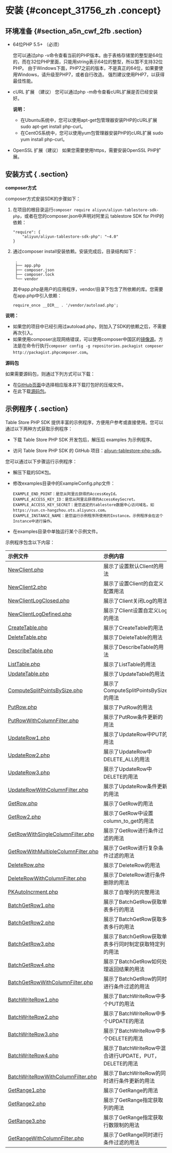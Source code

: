 # 安装 {#concept_31756_zh .concept}

## 环境准备 {#section_a5n_cwf_2fb .section}

-   64位PHP 5.5+ （必须）

    您可以通过php -v命令查看当前的PHP版本。由于表格存储里的整型是64位的，而在32位PHP里面，只能用string表示64位的整型，所以暂不支持32位PHP。 由于Windows下面，PHP7之前的版本，不是真正的64位，如果要使用Windows，请升级至PHP7，或者自行改造。 强烈建议使用PHP7，以获得最佳性能。

-   cURL 扩展 （建议） 您可以通过php -m命令查看cURL扩展是否已经安装好。

    **说明：** 

    -   在Ubuntu系统中，您可以使用apt-get包管理器安装PHP的cURL扩展 sudo apt-get install php-curl。
    -   在CentOS系统中，您可以使用yum包管理器安装PHP的cURL扩展 sudo yum install php-curl。
-   OpenSSL 扩展（建议） 如果您需要使用https，需要安装OpenSSL PHP扩展。

## 安装方式 { .section}

**composer方式**

composer方式安装SDK的步骤如下：

1.  在项目的根目录运行`composer require aliyun/aliyun-tablestore-sdk-php`，或者在您的composer.json中声明对阿里云 tablestore SDK for PHP的依赖：

    ```
    "require": {
        "aliyun/aliyun-tablestore-sdk-php": "~4.0"
    }
    ```

2.  通过composer install安装依赖。安装完成后，目录结构如下：

    ```
     .
     ├── app.php
     ├── composer.json
     ├── composer.lock
     └── vendor
    
    ```

    其中app.php是用户的应用程序，vendor/目录下包含了所依赖的库。您需要在app.php中引入依赖：

    ```
    require_once __DIR__ . '/vendor/autoload.php';
    
    ```


**说明：** 

-   如果您的项目中已经引用过autoload.php，则加入了SDK的依赖之后，不需要再次引入。
-   如果使用composer出现网络错误，可以使用composer中国区的[镜像源](http://pkg.phpcomposer.com/)。方法是在命令行执行`composer config -g repositories.packagist composer http://packagist.phpcomposer.com`。

**源码包**

如果需要源码包，则通过下列方式可以下载：

-   在[GitHub页面](https://github.com/aliyun/aliyun-tablestore-php-sdk/releases)中选择相应版本并下载打包好的压缩文件。
-   在此下载[源码包](http://docs-aliyun.cn-hangzhou.oss.aliyun-inc.com/assets/attach/27353/cn_zh/1532416205696/aliyun-tablestore-php-sdk-4.1.0.tar.gz)。

## 示例程序 { .section}

Table Store PHP SDK 提供丰富的示例程序，方便用户参考或直接使用。您可以通过以下两种方式获取示例程序：

-   下载 Table Store PHP SDK 开发包后，解压后 examples 为示例程序。

-   访问 Table Store PHP SDK 的 GitHub 项目：[aliyun-tablestore-php-sdk](https://github.com/aliyun/aliyun-tablestore-php-sdk/tree/master/examples)。


您可以通过以下步骤运行示例程序：

-   解压下载的SDK包。

-   修改examples目录中的ExampleConfig.php文件：

    ```
    EXAMPLE_END_POINT：是您从阿里云获得的AccessKeyId。
    EXAMPLE_ACCESS_KEY_ID：是您从阿里云获得的AccessKeySecret。
    EXAMPLE_ACCESS_KEY_SECRET：是您选定的tablestore数据中心访问域名，如 https://sun.cn-hangzhou.ots.aliyuncs.com。
    EXAMPLE_INSTANCE_NAME：是您运行示例程序所使用的Instance。示例程序会在这个Instance中进行操作。
    ```

-   在examples目录中单独运行某个示例文件。

示例程序包含以下内容：

|示例文件|示例内容|
|:---|:---|
| [NewClient.php](https://github.com/aliyun/aliyun-tablestore-php-sdk/blob/master/examples/NewClient.php) |展示了设置默认Client的用法|
| [NewClient2.php](https://github.com/aliyun/aliyun-tablestore-php-sdk/blob/master/examples/NewClient2.php) |展示了设置Client的自定义配置用法|
| [NewClientLogClosed.php](https://github.com/aliyun/aliyun-tablestore-php-sdk/blob/master/examples/NewClientLogClosed.php) |展示了Client关闭Log的用法|
| [NewClientLogDefined.php](https://github.com/aliyun/aliyun-tablestore-php-sdk/blob/master/examples/NewClientLogDefined.php) |展示了Client设置自定义Log的用法|
| [CreateTable.php](https://github.com/aliyun/aliyun-tablestore-php-sdk/blob/master/examples/CreateTable.php) |展示了CreateTable的用法|
| [DeleteTable.php](https://github.com/aliyun/aliyun-tablestore-php-sdk/blob/master/examples/DeleteTable.php) |展示了DeleteTable的用法|
| [DescribeTable.php](https://github.com/aliyun/aliyun-tablestore-php-sdk/blob/master/examples/DescribeTable.php) |展示了DescribeTable的用法|
| [ListTable.php](https://github.com/aliyun/aliyun-tablestore-php-sdk/blob/master/examples/ListTable.php) |展示了ListTable的用法|
| [UpdateTable.php](https://github.com/aliyun/aliyun-tablestore-php-sdk/blob/master/examples/UpdateTable.php) |展示了UpdateTable的用法|
| [ComputeSplitPointsBySize.php](https://github.com/aliyun/aliyun-tablestore-php-sdk/blob/master/examples/ComputeSplitPointsBySize.php) |展示了ComputeSplitPointsBySize的用法|
| [PutRow.php](https://github.com/aliyun/aliyun-tablestore-php-sdk/blob/master/examples/PutRow.php) |展示了PutRow的用法|
| [PutRowWithColumnFilter.php](https://github.com/aliyun/aliyun-tablestore-php-sdk/blob/master/examples/PutRowWithColumnFilter.php) |展示了PutRow条件更新的用法|
| [UpdateRow1.php](https://github.com/aliyun/aliyun-tablestore-php-sdk/blob/master/examples/UpdateRow1.php) |展示了UpdateRow中PUT的用法|
| [UpdateRow2.php](https://github.com/aliyun/aliyun-tablestore-php-sdk/blob/master/examples/UpdateRow2.php) |展示了UpdateRow中DELETE\_ALL的用法|
| [UpdateRow3.php](https://github.com/aliyun/aliyun-tablestore-php-sdk/blob/master/examples/UpdateRow3.php) |展示了UpdateRow中DELETE的用法|
| [UpdateRowWithColumnFilter.php](https://github.com/aliyun/aliyun-tablestore-php-sdk/blob/master/examples/UpdateRowWithColumnFilter.php) |展示了UpdateRow条件更新的用法|
| [GetRow.php](https://github.com/aliyun/aliyun-tablestore-php-sdk/blob/master/examples/GetRow.php) |展示了GetRow的用法|
| [GetRow2.php](https://github.com/aliyun/aliyun-tablestore-php-sdk/blob/master/examples/GetRow2.php) |展示了GetRow中设置column\_to\_get的用法|
| [GetRowWithSingleColumnFilter.php](https://github.com/aliyun/aliyun-tablestore-php-sdk/blob/master/examples/GetRowWithSingleColumnFilter.php) |展示了GetRow进行条件过滤的用法|
| [GetRowWithMultipleColumnFilter.php](https://github.com/aliyun/aliyun-tablestore-php-sdk/blob/master/examples/GetRowWithMultipleColumnFilter.php) |展示了GetRow进行复杂条件过滤的用法|
| [DeleteRow.php](https://github.com/aliyun/aliyun-tablestore-php-sdk/blob/master/examples/DeleteRow.php) |展示了DeleteRow的用法|
| [DeleteRowWithColumnFilter.php](https://github.com/aliyun/aliyun-tablestore-php-sdk/blob/master/examples/DeleteRowWithColumnFilter.php) |展示了DeleteRow进行条件删除的用法|
| [PKAutoIncrment.php](https://github.com/aliyun/aliyun-tablestore-php-sdk/blob/master/examples/PKAutoIncrment.php) |展示了自增列的完整用法|
| [BatchGetRow1.php](https://github.com/aliyun/aliyun-tablestore-php-sdk/blob/master/examples/BatchGetRow1.php) |展示了BatchGetRow获取单表多行的用法|
| [BatchGetRow2.php](https://github.com/aliyun/aliyun-tablestore-php-sdk/blob/master/examples/BatchGetRow2.php) |展示了BatchGetRow获取多表多行的用法|
| [BatchGetRow3.php](https://github.com/aliyun/aliyun-tablestore-php-sdk/blob/master/examples/BatchGetRow3.php) |展示了BatchGetRow获取单表多行同时制定获取特定列的用法|
| [BatchGetRow4.php](https://github.com/aliyun/aliyun-tablestore-php-sdk/blob/master/examples/BatchGetRow4.php) |展示了BatchGetRow如何处理返回结果的用法|
| [BatchGetRowWithColumnFilter.php](https://github.com/aliyun/aliyun-tablestore-php-sdk/blob/master/examples/BatchGetRowWithColumnFilter.php) |展示了BatchGetRow的同时进行条件过滤的用法|
| [BatchWriteRow1.php](https://github.com/aliyun/aliyun-tablestore-php-sdk/blob/master/examples/BatchWriteRow1.php) |展示了BatchWriteRow中多个PUT的用法|
| [BatchWriteRow2.php](https://github.com/aliyun/aliyun-tablestore-php-sdk/blob/master/examples/BatchWriteRow2.php) |展示了BatchWriteRow中多个UPDATE的用法|
| [BatchWriteRow3.php](https://github.com/aliyun/aliyun-tablestore-php-sdk/blob/master/examples/BatchWriteRow3.php) |展示了BatchWriteRow中多个DELETE的用法|
| [BatchWriteRow4.php](https://github.com/aliyun/aliyun-tablestore-php-sdk/blob/master/examples/BatchWriteRow4.php) |展示了BatchWriteRow中混合进行UPDATE，PUT，DELETE的用法|
| [BatchWriteRowWithColumnFilter.php](https://github.com/aliyun/aliyun-tablestore-php-sdk/blob/master/examples/BatchWriteRowWithColumnFilter.php) |展示了BatchWriteRow的同时进行条件更新的用法|
| [GetRange1.php](https://github.com/aliyun/aliyun-tablestore-php-sdk/blob/master/examples/GetRange1.php) |展示了GetRange的用法|
| [GetRange2.php](https://github.com/aliyun/aliyun-tablestore-php-sdk/blob/master/examples/GetRange2.php) |展示了GetRange指定获取列的用法|
| [GetRange3.php](https://github.com/aliyun/aliyun-tablestore-php-sdk/blob/master/examples/GetRange3.php) |展示了GetRange指定获取行数限制的用法|
| [GetRangeWithColumnFilter.php](https://github.com/aliyun/aliyun-tablestore-php-sdk/blob/master/examples/GetRangeWithColumnFilter.php) |展示了GetRange同时进行条件过滤的用法|

